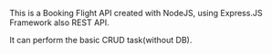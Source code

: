 This is a Booking Flight API created with NodeJS, using Express.JS Framework also REST API.

It can perform the basic CRUD task(without DB).